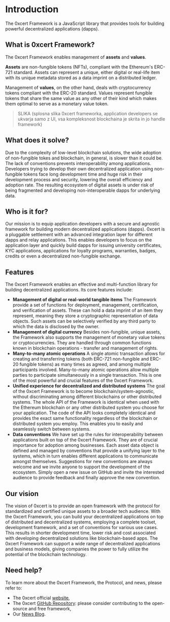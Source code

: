 # Introduction

The 0xcert Framework is a JavaScript library that provides tools for building powerful decentralized applications (dapps).

## What is 0xcert Framework?

The 0xcert Framework enables management of **assets** and **values**.

**Assets** are non-fungible tokens (NFTs), compliant with the Ethereum's ERC-721 standard. Assets can represent a unique, either digital or real-life item with its unique metadata stored as a data imprint on a distributed ledger.

Management of **values**, on the other hand, deals with cryptocurrency tokens compliant with the ERC-20 standard. Values represent fungible tokens that share the same value as any other of their kind which makes them optimal to serve as a monetary value token.

> SLIKA (splosna slika 0xcert frameworka, application developers se ukvarja samo z UI, vsa kompleksnost blockchaina je skrita in jo handle framework)

## What does it solve?

Due to the complexity of low-level blockchain solutions, the wide adoption of non-fungible tokes and blockchain, in general, is slower than it could be. The lack of conventions prevents interoperability among applications. Developers trying to develop their own decentralized application using non-fungible tokens face long development time and huge risk in their development process and security, lowering the overall efficiency and adoption rate. The resulting ecosystem of digital assets is under risk of being fragmented and developing non-interoperable dapps for underlying data.

## Who is it for?

Our mission is to equip application developers with a secure and agnostic framework for building modern decentralized applications (dapps). 0xcert is a pluggable settlement with an advanced integration layer for different dapps and relay applications. This enables developers to focus on the application layer and quickly build dapps for issuing university certificates, KYC applications, applications for loyalty programs, warranties, badges, credits or even a decentralized non-fungible exchange. 

## Features

The 0xcert Framework enables an effective and multi-function library for building decentralized applications. Its core features include:

* **Management of digital or real-world tangible items**
The Framework provide a set of functions for deployment, management, certification, and verification of assets. These can hold a data imprint of an item they represent, meaning they store a cryptographic representation of data objects. Such assets can be selectively verified by any third party to which the data is disclosed by the owner.
* **Management of digital currency**
Besides non-fungible, unique assets, the Framework also supports the management of monetary value tokens or cryptocurrencies. They are handled through common functions known in blockchain operations - transfer and management of rights.
* **Many-to-many atomic operations**
A single atomic transaction allows for creating and transferring tokens (both ERC-721 non-fungible and ERC-20 fungible tokens) as many times as agreed, and among multiple participants involved. Many-to-many atomic operations allow multiple parties to participate simultaneously in a single transaction. This is one of the most powerful and crucial features of the 0xcert Framework. 
* **Unified experience for decentralized and distributed systems**
The goal of the 0xcert Framework is to become blockchain/system-agnostic, without discriminating among different blockchains or other distributed systems. The whole API of the Framework is identical when used with the Ethereum blockchain or any other distributed system you choose for your application. The code of the API looks completely identical and provides the exact same functionality regardless of the blockchain or distributed system you employ. This enables you to easily and seamlessly switch between systems.
* **Data conventions**
We have set up the rules for interoperability between applications built on top of the 0xcert Framework. They are of crucial importance for adoption among businesses. Each asset data object is defined and managed by conventions that provide a unifying layer to the systems, which in turn enables different applications to communicate amongst themselves.
Suggestions for new conventions are always welcome and we invite anyone to support the development of the ecosystem. Simply open a new issue on GitHub and invite the interested audience to provide feedback and finally approve the new convention.

## Our vision

The vision of 0xcert is to provide an open framework with the protocol for standardized and certified unique assets to a broader tech audience. With the 0xcert Framework, you can build your decentralized applications on top of distributed and decentralized systems, employing a complete toolset, development framework, and a set of conventions for various use cases. This results in shorter development time, lower risk and cost associated with developing decentralized solutions like blockchain-based apps. The 0xcert Framework can support a wide range of decentralized applications and business models, giving companies the power to fully utilize the potential of the blockchain technology.

## Need help? 

To learn more about the 0xcert Framework, the Protocol, and news, please refer to:
* The 0xcert official [website](https://0xcert.org),
* The 0xcert [GitHub Repository](https://github.com/0xcert/framework): please consider contributing to the open-source and free framework,
* Our [News Blog](https://0xcert.org/news).
